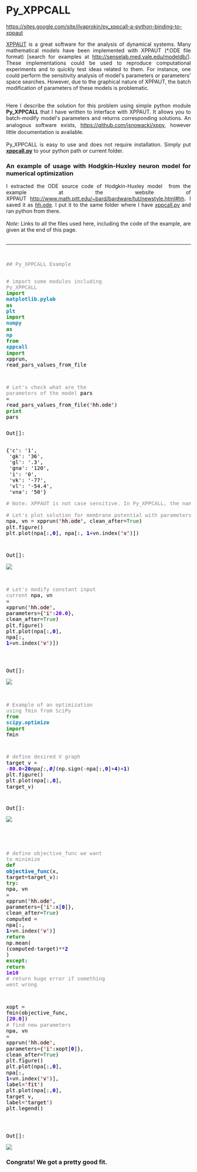 # Py_XPPCALL
<div style="text-align:justify">

<a href="https://sites.google.com/site/ilyaprokin/py_xppcall-a-python-binding-to-xppaut">https://sites.google.com/site/ilyaprokin/py_xppcall-a-python-binding-to-xppaut</a>

<a href="http://www.math.pitt.edu/~bard/xpp/xpp.html">XPPAUT</a> is a great software for the analysis of dynamical systems. Many mathematical models have been implemented with XPPAUT (*.ODE file format) [search for examples at&nbsp;<a href="http://senselab.med.yale.edu/modeldb/">http://senselab.med.yale.edu/modeldb/</a>]. These implementations could be used to reproduce computational experiments and to quickly test ideas related to them. For instance, one could perform the sensitivity analysis of model's parameters&nbsp;or parameters' space searches. However, due to the graphical nature of XPPAUT,&nbsp;the batch modification of parameters of these models is problematic.&nbsp;
<div><br>
</div>
<div>Here I describe the solution for this problem using simple python module <b>Py_XPPCALL</b> that I have written to interface with XPPAUT. It allows you to batch-modify model's parameters and returns corresponding solutions. An analogous software exists, <a href="https://github.com/jsnowacki/xppy" style="line-height:1.5;background-color:transparent">https://github.com/jsnowacki/xppy</a>, however little documentation is available.</div>
<div><br>
</div>
<div>Py_XPPCALL is easy to use and does not require installation. Simply put <b><a href="https://sites.google.com/site/ilyaprokin/py_xppcall-a-python-binding-to-xppaut/xppcall.py?attredirects=0">xppcall.py</a></b> to your python path or current folder.</div>
<h3>An example of usage with Hodgkin-Huxley neuron model for numerical optimization</h3>
<div>I extracted the ODE source code of Hodgkin-Huxley model &nbsp;from the example at the website of XPPAUT&nbsp;<a href="http://www.math.pitt.edu/~bard/bardware/tut/newstyle.html#hh">http://www.math.pitt.edu/~bard/bardware/tut/newstyle.html#hh</a>. I saved it as <a href="https://sites.google.com/site/ilyaprokin/py_xppcall-a-python-binding-to-xppaut/hh.ode?attredirects=0">hh.ode</a>. I put it to the same folder where I have <a href="https://sites.google.com/site/ilyaprokin/py_xppcall-a-python-binding-to-xppaut/xppcall.py?attredirects=0">xppcall.py</a> and ran python from there.&nbsp;</div>
<div><br>
</div>
<div><i>Note:</i> Links to all the files used here, including the code of the example, are given at the end of this page.</div>

</div>

<div><br>
</div>
<hr>
<div><br>
</div>
<div>
<pre style="line-height:16.25px;color:rgb(0,0,0)"><span style="color:rgb(136,136,136)">## Py_XPPCALL Example</span>

<span style="color:rgb(136,136,136)"># import some modules including Py_XPPCALL</span>
<span style="color:rgb(0,136,0);font-weight:bold">import</span> <span style="color:rgb(14,132,181);font-weight:bold">matplotlib.pylab</span> <span style="color:rgb(0,136,0);font-weight:bold">as</span> <span style="color:rgb(14,132,181);font-weight:bold">plt</span>
<span style="color:rgb(0,136,0);font-weight:bold">import</span> <span style="color:rgb(14,132,181);font-weight:bold">numpy</span> <span style="color:rgb(0,136,0);font-weight:bold">as</span> <span style="color:rgb(14,132,181);font-weight:bold">np</span>
<span style="color:rgb(0,136,0);font-weight:bold">from</span> <span style="color:rgb(14,132,181);font-weight:bold">xppcall</span> <span style="color:rgb(0,136,0);font-weight:bold">import</span> <span>xpprun</span><span>,</span> <span>read_pars_values_from_file</span>

<span style="color:rgb(136,136,136)"># Let's check what are the parameters of the model</span>
<span>pars</span> <span style="color:rgb(51,51,51)">=</span> <span>read_pars_values_from_file</span><span>(</span><span style="background-color:rgb(255,240,240)">'hh.ode'</span><span>)</span>
<span style="color:rgb(0,136,0);font-weight:bold">print</span> <span>pars</span>
<br></pre>
<pre><font color="#000000"><span style="line-height:16.25px">Out[]:&nbsp;</span></font></pre>
<pre><font color="#000000"><span style="line-height:16.25px">
{'c': '1',
 'gk': '36',
 'gl': '.3',
 'gna': '120',
 'i': '0',
 'vk': '-77',
 'vl': '-54.4',
 'vna': '50'}</span></font></pre>
<pre style="line-height:16.25px;color:rgb(0,0,0)"><span style="color:rgb(136,136,136)"># Note: XPPAUT is not case sensitive. In Py_XPPCALL, the names of parameters and variables were chosen to be in lower case.</span>

<span style="color:rgb(136,136,136)"># Let's plot solution for membrane potential with parameters specified in .ODE file</span>
<span>npa</span><span>,</span> <span>vn</span> <span style="color:rgb(51,51,51)">=</span> <span>xpprun</span><span>(</span><span style="background-color:rgb(255,240,240)">'hh.ode'</span><span>,</span> <span>clean_after</span><span style="color:rgb(51,51,51)">=</span><span style="color:rgb(0,112,32)">True</span><span>)</span>
<span>plt</span><span style="color:rgb(51,51,51)">.</span><span>figure</span><span>()</span>
<span>plt</span><span style="color:rgb(51,51,51)">.</span><span>plot</span><span>(</span><span>npa</span><span>[:,</span><span style="color:rgb(0,0,221);font-weight:bold">0</span><span>],</span> <span>npa</span><span>[:,</span> <span style="color:rgb(0,0,221);font-weight:bold">1</span><span style="color:rgb(51,51,51)">+</span><span>vn</span><span style="color:rgb(51,51,51)">.</span><span>index</span><span>(</span><span style="background-color:rgb(255,240,240)">'v'</span><span>)])</span>
<br></pre>
<pre style="line-height:16.25px;color:rgb(0,0,0)"><pre style="color:rgb(97,97,97);line-height:21px"><font color="#000000"><span style="line-height:16.25px">Out[]:</span></font></pre><div style="display:block;text-align:left"><a href="https://sites.google.com/site/ilyaprokin/py_xppcall-a-python-binding-to-xppaut/1.png?attredirects=0" imageanchor="1"><img border="0" src="https://sites.google.com/site/ilyaprokin/py_xppcall-a-python-binding-to-xppaut/1.png"></a></div>
<span style="color:rgb(136,136,136)"># Let's modify constant input current</span>
<span>npa</span><span>,</span> <span>vn</span> <span style="color:rgb(51,51,51)">=</span> <span>xpprun</span><span>(</span><span style="background-color:rgb(255,240,240)">'hh.ode'</span><span>,</span> <span>parameters</span><span style="color:rgb(51,51,51)">=</span><span>{</span><span style="background-color:rgb(255,240,240)">'i'</span><span>:</span><span style="color:rgb(102,0,238);font-weight:bold">20.0</span><span>},</span> <span>clean_after</span><span style="color:rgb(51,51,51)">=</span><span style="color:rgb(0,112,32)">True</span><span>)</span>
<span>plt</span><span style="color:rgb(51,51,51)">.</span><span>figure</span><span>()</span>
<span>plt</span><span style="color:rgb(51,51,51)">.</span><span>plot</span><span>(</span><span>npa</span><span>[:,</span><span style="color:rgb(0,0,221);font-weight:bold">0</span><span>],</span> <span>npa</span><span>[:,</span> <span style="color:rgb(0,0,221);font-weight:bold">1</span><span style="color:rgb(51,51,51)">+</span><span>vn</span><span style="color:rgb(51,51,51)">.</span><span>index</span><span>(</span><span style="background-color:rgb(255,240,240)">'v'</span><span>)])</span>
<br></pre>
<pre style="line-height:16.25px;color:rgb(0,0,0)"><pre style="color:rgb(97,97,97);line-height:21px"><font color="#000000"><span style="line-height:16.25px">Out[]:</span></font></pre><div style="display:block;text-align:left"><a href="https://sites.google.com/site/ilyaprokin/py_xppcall-a-python-binding-to-xppaut/2.png?attredirects=0" imageanchor="1"><img border="0" src="https://sites.google.com/site/ilyaprokin/py_xppcall-a-python-binding-to-xppaut/2.png"></a></div>

<span style="color:rgb(136,136,136)"># Example of an optimization using fmin from SciPy</span>
<span style="color:rgb(0,136,0);font-weight:bold">from</span> <span style="color:rgb(14,132,181);font-weight:bold">scipy.optimize</span> <span style="color:rgb(0,136,0);font-weight:bold">import</span> <span>fmin</span>

<span style="color:rgb(136,136,136)"># define desired V graph</span>
<span>target_v</span> <span style="color:rgb(51,51,51)">=</span> <span style="color:rgb(51,51,51)">-</span><span style="color:rgb(102,0,238);font-weight:bold">80.0</span><span style="color:rgb(51,51,51)">+</span><span style="color:rgb(0,0,221);font-weight:bold">20</span><span style="color:rgb(51,51,51)">*</span><span>npa</span><span>[:,</span><span style="color:rgb(0,0,221);font-weight:bold">0</span><span>]</span><span style="color:rgb(51,51,51)">*</span><span>(</span><span>np</span><span style="color:rgb(51,51,51)">.</span><span>sign</span><span>(</span><span style="color:rgb(51,51,51)">-</span><span>npa</span><span>[:,</span><span style="color:rgb(0,0,221);font-weight:bold">0</span><span>]</span><span style="color:rgb(51,51,51)">+</span><span style="color:rgb(0,0,221);font-weight:bold">4</span><span>)</span><span style="color:rgb(51,51,51)">+</span><span style="color:rgb(0,0,221);font-weight:bold">1</span><span>)</span>
<span>plt</span><span style="color:rgb(51,51,51)">.</span><span>figure</span><span>()</span>
<span>plt</span><span style="color:rgb(51,51,51)">.</span><span>plot</span><span>(</span><span>npa</span><span>[:,</span><span style="color:rgb(0,0,221);font-weight:bold">0</span><span>],</span> <span>target_v</span><span>)</span>
<br></pre>
<pre style="line-height:16.25px;color:rgb(0,0,0)"><pre style="color:rgb(97,97,97);line-height:21px"><font color="#000000"><span style="line-height:16.25px">Out[]:</span></font></pre><pre style="color:rgb(97,97,97);line-height:21px"><font color="#000000"><span style="line-height:16.25px"><div style="display:block;text-align:left"><a href="https://sites.google.com/site/ilyaprokin/py_xppcall-a-python-binding-to-xppaut/3.png?attredirects=0" imageanchor="1"><img border="0" src="https://sites.google.com/site/ilyaprokin/py_xppcall-a-python-binding-to-xppaut/3.png"></a></div><br></span></font></pre>
<span style="color:rgb(136,136,136)"># define objective_func we want to minimize</span>
<span style="color:rgb(0,136,0);font-weight:bold">def</span> <span style="color:rgb(0,102,187);font-weight:bold">objective_func</span><span>(</span><span>x</span><span>,</span> <span>target</span><span style="color:rgb(51,51,51)">=</span><span>target_v</span><span>):</span>
    <span style="color:rgb(0,136,0);font-weight:bold">try</span><span>:</span>
        <span>npa</span><span>,</span> <span>vn</span> <span style="color:rgb(51,51,51)">=</span> <span>xpprun</span><span>(</span><span style="background-color:rgb(255,240,240)">'hh.ode'</span><span>,</span> <span>parameters</span><span style="color:rgb(51,51,51)">=</span><span>{</span><span style="background-color:rgb(255,240,240)">'i'</span><span>:</span><span>x</span><span>[</span><span style="color:rgb(0,0,221);font-weight:bold">0</span><span>]},</span> <span>clean_after</span><span style="color:rgb(51,51,51)">=</span><span style="color:rgb(0,112,32)">True</span><span>)</span>
        <span>computed</span> <span style="color:rgb(51,51,51)">=</span> <span>npa</span><span>[:,</span> <span style="color:rgb(0,0,221);font-weight:bold">1</span><span style="color:rgb(51,51,51)">+</span><span>vn</span><span style="color:rgb(51,51,51)">.</span><span>index</span><span>(</span><span style="background-color:rgb(255,240,240)">'v'</span><span>)]</span>
        <span style="color:rgb(0,136,0);font-weight:bold">return</span> <span>np</span><span style="color:rgb(51,51,51)">.</span><span>mean</span><span>(</span> <span>(</span><span>computed</span><span style="color:rgb(51,51,51)">-</span><span>target</span><span>)</span><span style="color:rgb(51,51,51)">**</span><span style="color:rgb(0,0,221);font-weight:bold">2</span> <span>)</span>
    <span style="color:rgb(0,136,0);font-weight:bold">except</span><span>:</span>
        <span style="color:rgb(0,136,0);font-weight:bold">return</span> <span style="color:rgb(102,0,238);font-weight:bold">1e10</span> <span style="color:rgb(136,136,136)"># return huge error if something went wrong</span>

<span>xopt</span> <span style="color:rgb(51,51,51)">=</span> <span>fmin</span><span>(</span><span>objective_func</span><span>,</span> <span>[</span><span style="color:rgb(102,0,238);font-weight:bold">20.0</span><span>])</span> <span style="color:rgb(136,136,136)"># find new parameters</span>
<span>npa</span><span>,</span> <span>vn</span> <span style="color:rgb(51,51,51)">=</span> <span>xpprun</span><span>(</span><span style="background-color:rgb(255,240,240)">'hh.ode'</span><span>,</span> <span>parameters</span><span style="color:rgb(51,51,51)">=</span><span>{</span><span style="background-color:rgb(255,240,240)">'i'</span><span>:</span><span>xopt</span><span>[</span><span style="color:rgb(0,0,221);font-weight:bold">0</span><span>]},</span> <span>clean_after</span><span style="color:rgb(51,51,51)">=</span><span style="color:rgb(0,112,32)">True</span><span>)</span>
<span>plt</span><span style="color:rgb(51,51,51)">.</span><span>figure</span><span>()</span>
<span>plt</span><span style="color:rgb(51,51,51)">.</span><span>plot</span><span>(</span><span>npa</span><span>[:,</span><span style="color:rgb(0,0,221);font-weight:bold">0</span><span>],</span> <span>npa</span><span>[:,</span> <span style="color:rgb(0,0,221);font-weight:bold">1</span><span style="color:rgb(51,51,51)">+</span><span>vn</span><span style="color:rgb(51,51,51)">.</span><span>index</span><span>(</span><span style="background-color:rgb(255,240,240)">'v'</span><span>)],</span> <span>label</span><span style="color:rgb(51,51,51)">=</span><span style="background-color:rgb(255,240,240)">'fit'</span><span>)</span>
<span>plt</span><span style="color:rgb(51,51,51)">.</span><span>plot</span><span>(</span><span>npa</span><span>[:,</span><span style="color:rgb(0,0,221);font-weight:bold">0</span><span>],</span> <span>target_v</span><span>,</span> <span>label</span><span style="color:rgb(51,51,51)">=</span><span style="background-color:rgb(255,240,240)">'target'</span><span>)</span>
<span>plt</span><span style="color:rgb(51,51,51)">.</span><span>legend</span><span>()</span></pre>
<pre style="line-height:16.25px;color:rgb(0,0,0)"><span><br></span></pre>
<pre style="line-height:16.25px;color:rgb(0,0,0)"><span>Out[]:</span></pre>
<pre style="line-height:16.25px;color:rgb(0,0,0)"><span><div style="display:block;text-align:left"><a href="https://sites.google.com/site/ilyaprokin/py_xppcall-a-python-binding-to-xppaut/4.png?attredirects=0" imageanchor="1"><img border="0" src="https://sites.google.com/site/ilyaprokin/py_xppcall-a-python-binding-to-xppaut/4.png"></a></div></span></pre>
<h3>Congrats! We got a pretty good fit.</h3>
</div>


